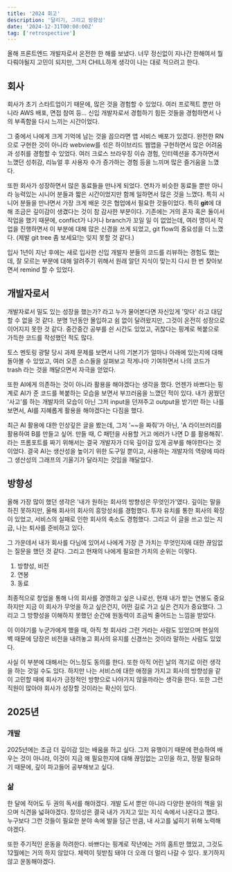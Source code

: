 ```yaml
---
title: '2024 회고'
description: '달리기, 그리고 방향성'
date: '2024-12-31T00:00:00Z'
tag: ['retrospective']
---
```


올해 프론트엔드 개발자로서 온전한 한 해를 보냈다. 너무 정신없이 지나간 한해여서 뭘 다뤄야될지 고민이 되지만, 그저 CHILL하게 생각이 나는 대로 적으려고 한다.

## 회사

회사가 초기 스타트업이기 때문에, 많은 것을 경험할 수 있었다. 여러 프로젝트 뿐만 아니라 AWS 배포, 면접 참여 등... 신입 개발자로서 경험하기 힘든 것들을 경험하면서 나의 부족함을 다시 느끼는 시간이었다.

그 중에서 나에게 크게 기억에 남는 것을 꼽으라면 앱 서비스 배포가 있겠다. 완전한 RN으로 구현한 것이 아니라 webview를 섞은 하이브리드 웹앱을 구현하면서 많은 어려움과 성취를 경험할 수 있었다. 여러 크로스 브라우징 이슈 경험, 인터렉션을 추가하면서 느꼈던 성취감, 리뉴얼 후 사용자 수가 증가하는 경험 등을 느끼며 많은 즐거움을 느꼈다.

또한 회사가 성장하면서 많은 동료들을 만나게 되었다. 연차가 비슷한 동료들 뿐만 아니라 능력있는 시니어 분들과 짧은 시간이었지만 함께 일하면서 많은 것을 느꼈다. 특히 시니어 분들을 만나면서 가장 크게 배운 것은 협업에서 필요한 것들이었다. 특히 **git**에 대해 조금은 깊이감이 생겼다는 것이 참 감사한 부분이다. 기존에는 거의 혼자 혹은 둘이서 작업을 했기 때문에, conflict가 나거나 branch가 꼬일 일 이 없었는데, 여러 명이서 작업을 진행하면서 이 부분에 대해 많은 신경을 쓰게 되었고, git flow의 중요성을 더 느꼈다. (제발 git tree 좀 보세요!는 잊지 못할 것 같다.)

입사 1년이 지난 후에는 새로 입사한 신입 개발자 분들의 코드를 리뷰하는 경험도 했는데, 잘 모르는 부분에 대해 알려주기 위해서 원래 알던 지식이 맞는지 다시 한 번 찾아보면서 remind 할 수 있었다.

## 개발자로서

개발자로서 밀도 있는 성장을 했는가? 라고 누가 물어본다면 자신있게 '맞다' 라고 대답할 수 없을 것 같다. 분명 1년동안 몰입하고 쉼 없이 달려왔지만, 그것이 온전히 성장으로 이어지지 못한 것 같다. 중간중간 공부를 쉰 시간도 있었고, 귀찮다는 핑계로 복붙으로 가득한 코드를 작성했던 적도 많다.

토스 멘토링 광탈 당시 과제 문제를 보면서 나의 기본기가 얼마나 아래에 있는지에 대해 돌아볼 수 있었고, 여러 오픈 소스들을 살펴보고 작게나마 기여하면서 나의 코드가 trash 라는 것을 깨달으면서 자극을 얻었다.

또한 AI에게 의존하는 것이 아니라 활용을 해야겠다는 생각을 했다. 언젠가 바쁘다는 핑계로 AI가 준 코드를 복붙하는 모습을 보면서 부끄러움을 느꼈던 적이 있다. 내가 꿈꿨던 '사고'를 하는 개발자의 모습이 아닌 그저 input을 던져주고 output을 받기만 하는 나를 보면서, AI를 지혜롭게 활용을 해야겠다는 다짐을 했다.

최근 AI 활용에 대한 인상깊은 글을 봤는데, 그저 '~~을 짜줘'가 아닌, 'A 라이브러리를 활용하여 B를 만들고 싶어. 만들 때, C 패턴을 사용할 거고 에러가 나면 D 를 활용해줘'. 라는 프롬포트를 짜기 위해서는 결국 개발자가 더욱 깊이감 있게 공부를 해야한다는 것이었다. 결국 AI는 생산성을 높이기 위한 도구일 뿐이고, 사용하는 개발자의 역량에 따라 그 생산성의 그래프의 기울기가 달라지는 것임을 깨달았다.

## 방향성

올해 가장 많이 했던 생각은 '내가 원하는 회사의 방향성은 무엇인가'였다. 깊이는 말을 하진 못하지만, 올해 회사의 회사의 흥망성쇠를 경험했다. 투자 유치를 통한 회사의 확장이 있었고, 서비스의 실패로 인한 회사의 축소도 경험했다. 그리고 이 글을 쓰고 있는 지금, 나는 퇴사를 준비하고 있다.

그 가운데서 내가 회사를 다님에 있어서 나에게 가장 큰 가치는 무엇인지에 대한 끊임없는 질문을 했던 것 같다. 그리고 현재의 나에게 필요한 가치의 순위는 이렇다.

1. 방향성, 비전
2. 연봉
3. 동료

최종적으로 창업을 통해 나의 회사를 경영하고 싶은 나로선, 현재 내가 받는 연봉도 중요하지만 지금 이 회사가 무엇을 하고 싶은건지, 어떤 길로 가고 싶은 건지가 중요했다. 그리고 그 방향성을 이해하지 못했던 순간에 원동력이 조금씩 줄어드는 느낌을 받았다.

이 이야기를 누군가에게 했을 때, 아직 첫 회사라 그런 거라는 사람도 있었으며 현실의 벽 때문에 당장은 비전을 내려놓고 회사의 유지를 신경쓰는 것이라 말하는 사람도 있었다.

사실 이 부분에 대해서는 어느정도 동의를 한다. 또한 아직 어린 날의 객기로 이런 생각을 하는 것일 수도 있다. 하지만 나는 서비스에 대한 애정을 가지고 회사의 방향성을 같이 고민할 때에 회사가 긍정적인 방향으로 나아가지 않을까라는 생각을 한다. 또한 그런 직원이 많아야 회사가 성장할 것이라는 확신이 있다.

## 2025년

### 개발

2025년에는 조금 더 깊이감 있는 배움을 하고 싶다. 그저 유행이기 때문에 편승하여 배우는 것이 아니라, 이것이 지금 왜 필요한지에 대해 끊임없는 고민을 하고, 정말 필요하기 때문에, 깊이 파고들어 공부해보고 싶다.

### 삶

한 달에 적어도 두 권의 독서를 해야겠다. 개발 도서 뿐만 아니라 다양한 분야의 책을 읽으며 식견을 넓혀야겠다. 창의성은 결국 내가 가지고 있는 지식 속에서 나온다고 했다. 누구보다 그런 것들이 필요한 분야 속에 발을 담근 만큼, 내 사고를 넓히기 위해 노력해야겠다.

또한 주기적인 운동을 하려한다. 바쁘다는 핑계로 작년에는 거의 홈트만 했었고, 그것도 12월에는 거의 하지 않았다. 체력이 뒷받침 돼야 더 오래 더 멀리 나갈 수 있다. 포기하지 않고 운동해야겠다.
